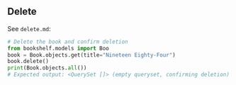 ## Delete

See `delete.md`:

```python
# Delete the book and confirm deletion
from bookshelf.models import Boo
book = Book.objects.get(title="Nineteen Eighty-Four")
book.delete()
print(Book.objects.all())
# Expected output: <QuerySet []> (empty queryset, confirming deletion)
```
